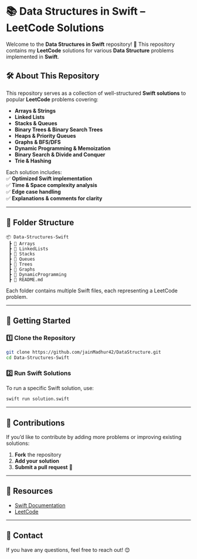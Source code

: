 
# **📚 Data Structures in Swift – LeetCode Solutions**  

Welcome to the **Data Structures in Swift** repository! 🚀 This repository contains my **LeetCode** solutions for various **Data Structure** problems implemented in **Swift**.  

## **🛠️ About This Repository**  
This repository serves as a collection of well-structured **Swift solutions** to popular **LeetCode** problems covering:  
- **Arrays & Strings**  
- **Linked Lists**  
- **Stacks & Queues**  
- **Binary Trees & Binary Search Trees**  
- **Heaps & Priority Queues**  
- **Graphs & BFS/DFS**  
- **Dynamic Programming & Memoization**  
- **Binary Search & Divide and Conquer**  
- **Trie & Hashing**  

Each solution includes:  
✅ **Optimized Swift implementation**  
✅ **Time & Space complexity analysis**  
✅ **Edge case handling**  
✅ **Explanations & comments for clarity**  

---

## **📂 Folder Structure**
```
📦 Data-Structures-Swift
 ┣ 📂 Arrays
 ┣ 📂 LinkedLists
 ┣ 📂 Stacks
 ┣ 📂 Queues
 ┣ 📂 Trees
 ┣ 📂 Graphs
 ┣ 📂 DynamicProgramming
 ┣ 📜 README.md
```

Each folder contains multiple Swift files, each representing a LeetCode problem.

---

## **🚀 Getting Started**
### **1️⃣ Clone the Repository**
```sh
git clone https://github.com/jainMadhur42/DataStructure.git
cd Data-Structures-Swift
```

### **2️⃣ Run Swift Solutions**
To run a specific Swift solution, use:  
```sh
swift run solution.swift
```

---

## **📝 Contributions**
If you’d like to contribute by adding more problems or improving existing solutions:  
1. **Fork** the repository  
2. **Add your solution**  
3. **Submit a pull request** 🎯  

---

## **📌 Resources**
- [Swift Documentation](https://developer.apple.com/documentation/swift)  
- [LeetCode](https://leetcode.com/)  

---

## **📧 Contact**
If you have any questions, feel free to reach out! 😊  

